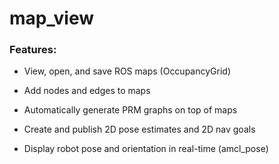 map_view
========

### Features:

- View, open, and save ROS maps (OccupancyGrid)

- Add nodes and edges to maps

- Automatically generate PRM graphs on top of maps

- Create and publish 2D pose estimates and 2D nav goals

- Display robot pose and orientation in real-time (amcl_pose)

